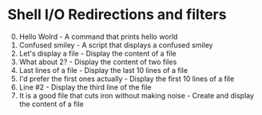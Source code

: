 # Shell I/O Redirections and filters
0. Hello Wolrd - A command that prints hello world
1. Confused smiley - A script that displays a confused smiley
2. Let's display a file - Display the content of a file
3. What about 2? - Display the content of two files
4. Last lines of a file - Display the last 10 lines of a file
5. I'd prefer the first ones actually - Display the first 10 lines of a file
6. Line #2 - Display the third line of the file
7. It is a good file that cuts iron without making noise - Create and display the content of a file
